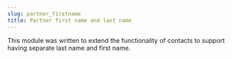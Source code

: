 ```yaml
---
slug: partner_firstname
title: Partner first name and last name
---
```

This module was written to extend the functionality of contacts to support having separate last name and first name.
